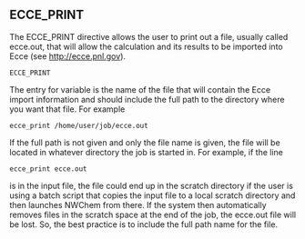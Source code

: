 ## ECCE\_PRINT

The ECCE\_PRINT directive allows the user to print out a file, usually
called ecce.out, that will allow the calculation and its results to be
imported into Ecce (see <http://ecce.pnl.gov>).

`ECCE_PRINT `<string name>

The entry for variable <name> is the name of the file that will contain
the Ecce import information and should include the full path to the
directory where you want that file. For example

`ecce_print /home/user/job/ecce.out`

If the full path is not given and only the file name is given, the file
will be located in whatever directory the job is started in. For
example, if the line

`ecce_print ecce.out`

is in the input file, the file could end up in the scratch directory if
the user is using a batch script that copies the input file to a local
scratch directory and then launches NWChem from there. If the system
then automatically removes files in the scratch space at the end of the
job, the ecce.out file will be lost. So, the best practice is to include
the full path name for the file.
